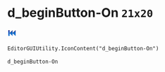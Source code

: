 # d_beginButton-On `21x20`
<img src="/img/d_beginButton-On.png" width=21 height=20>

``` CSharp
EditorGUIUtility.IconContent("d_beginButton-On")
```
```
d_beginButton-On
```
